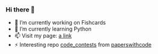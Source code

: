 ### Hi there 👋

<!--
**mcjmk/mcjmk** is a ✨ _special_ ✨ repository because its `README.md` (this file) appears on your GitHub profile.

- 👯 I’m looking to collaborate on ...
- 🤔 I’m looking for help with ...
- 💬 Ask me about ...
- 📫 How to reach me: ...
- ⚡ Fun fact: ...
Here are some ideas to get you started:
-->
- 🔭 I’m currently working on Fishcards
- 🌱 I’m currently learning Python
- 📫 Visit my page: [a link](https://mcjmk.github.io) 
- ⚡ Interesting repo [code_contests](https://github.com/mcjmk/code_contests) from [paperswithcode](https://paperswithcode.com/paper/programming-is-hard-or-at-least-it-used-to-be) 

